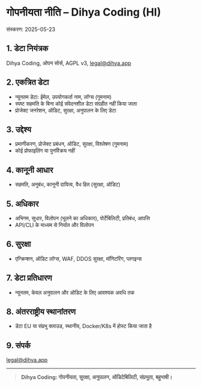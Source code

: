 # गोपनीयता नीति – Dihya Coding (HI)

संस्करण: 2025-05-23

## 1. डेटा नियंत्रक
Dihya Coding, ओपन सोर्स, AGPL v3, legal@dihya.app

## 2. एकत्रित डेटा
- न्यूनतम डेटा: ईमेल, उपयोगकर्ता नाम, लॉग्स (गुमनाम)
- स्पष्ट सहमति के बिना कोई संवेदनशील डेटा संग्रहीत नहीं किया जाता
- प्रोजेक्ट जनरेशन, ऑडिट, सुरक्षा, अनुपालन के लिए डेटा

## 3. उद्देश्य
- प्रमाणीकरण, प्रोजेक्ट प्रबंधन, ऑडिट, सुरक्षा, विश्लेषण (गुमनाम)
- कोई प्रोफाइलिंग या पुनर्विक्रय नहीं

## 4. कानूनी आधार
- सहमति, अनुबंध, कानूनी दायित्व, वैध हित (सुरक्षा, ऑडिट)

## 5. अधिकार
- अभिगम, सुधार, विलोपन (भूलने का अधिकार), पोर्टेबिलिटी, प्रतिबंध, आपत्ति
- API/CLI के माध्यम से निर्यात और विलोपन

## 6. सुरक्षा
- एन्क्रिप्शन, ऑडिट लॉग्स, WAF, DDOS सुरक्षा, मॉनिटरिंग, प्लगइन्स

## 7. डेटा प्रतिधारण
- न्यूनतम, केवल अनुपालन और ऑडिट के लिए आवश्यक अवधि तक

## 8. अंतरराष्ट्रीय स्थानांतरण
- डेटा EU या संप्रभु क्लाउड, स्थानीय, Docker/K8s में होस्ट किया जाता है

## 9. संपर्क
legal@dihya.app

---

> **Dihya Coding: गोपनीयता, सुरक्षा, अनुपालन, ऑडिटेबिलिटी, संप्रभुता, बहुभाषी।**
